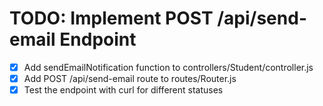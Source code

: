 # TODO: Implement POST /api/send-email Endpoint

- [x] Add sendEmailNotification function to controllers/Student/controller.js
- [x] Add POST /api/send-email route to routes/Router.js
- [x] Test the endpoint with curl for different statuses
